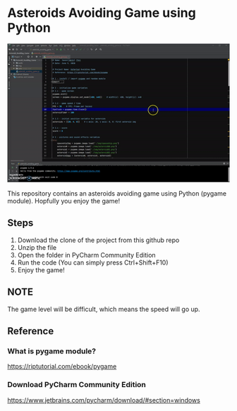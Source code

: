 # Asteroids Avoiding Game using Python

![](intro.gif) <br />

This repository contains an asteroids avoiding game using Python (pygame module). Hopfully you enjoy the game!

## Steps
1. Download the clone of the project from this github repo
2. Unzip the file
3. Open the folder in PyCharm Community Edition
4. Run the code (You can simply press Ctrl+Shift+F10)
5. Enjoy the game!

## NOTE
The game level will be difficult, which means the speed will go up.

## Reference
### What is pygame module?
https://riptutorial.com/ebook/pygame

### Download PyCharm Community Edition
https://www.jetbrains.com/pycharm/download/#section=windows
